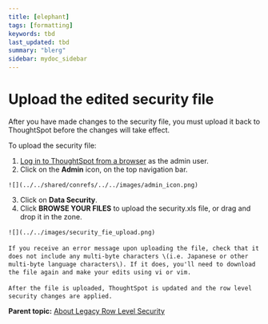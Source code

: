 ```yaml
---
title: [elephant]
tags: [formatting]
keywords: tbd
last_updated: tbd
summary: "blerg"
sidebar: mydoc_sidebar
---
```

# Upload the edited security file

After you have made changes to the security file, you must upload it back to ThoughtSpot before the changes will take effect.

To upload the security file:

1.   [Log in to ThoughtSpot from a browser](../setup/accessing.html#) as the admin user. 
2.   Click on the **Admin** icon, on the top navigation bar. 

    ![](../../shared/conrefs/../../images/admin_icon.png)

3.   Click on **Data Security**. 
4.   Click **BROWSE YOUR FILES** to upload the security.xls file, or drag and drop it in the zone. 

    ![](../../images/security_fie_upload.png)

    If you receive an error message upon uploading the file, check that it does not include any multi-byte characters \(i.e. Japanese or other multi-byte language characters\). If it does, you'll need to download the file again and make your edits using vi or vim.

    After the file is uploaded, ThoughtSpot is updated and the row level security changes are applied.


**Parent topic:** [About Legacy Row Level Security](../../admin/data_security/about_legacy_row_security.html)

